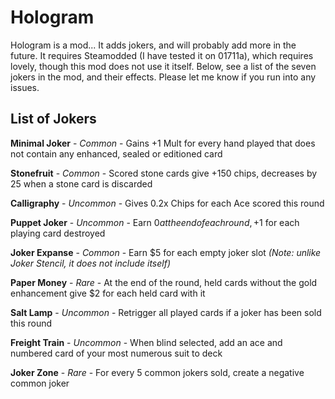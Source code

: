 # Hologram

Hologram is a mod... It adds jokers, and will probably add more in the future. It requires Steamodded (I have tested it on 01711a), which requires lovely, though this mod does not use it itself. Below, see a list of the seven jokers in the mod, and their effects.
Please let me know if you run into any issues.

## List of Jokers

**Minimal Joker** - *Common* - 
Gains +1 Mult for every hand played that does not contain any enhanced, sealed or editioned card

**Stonefruit** - *Common* - 
Scored stone cards give +150 chips, decreases by 25 when a stone card is discarded

**Calligraphy** - *Uncommon* - 
Gives 0.2x Chips for each Ace scored this round

**Puppet Joker** - *Uncommon* - 
Earn $0 at the end of each round, +$1 for each playing card destroyed

**Joker Expanse** - *Common* - 
Earn $5 for each empty joker slot *(Note: unlike Joker Stencil, it does not include itself)*

**Paper Money** - *Rare* - 
At the end of the round, held cards without the gold enhancement give $2 for each held card with it

**Salt Lamp** - *Uncommon* - 
Retrigger all played cards if a joker has been sold this round

**Freight Train** - *Uncommon* - 
When blind selected, add an ace and numbered card of your most numerous suit to deck

**Joker Zone** - *Rare* - 
For every 5 common jokers sold, create a negative common joker
